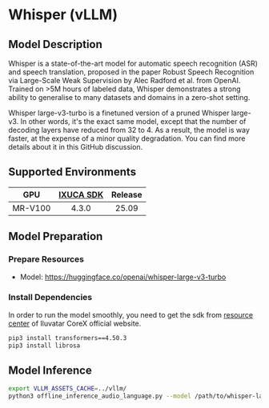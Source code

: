 # Whisper (vLLM)

## Model Description

Whisper is a state-of-the-art model for automatic speech recognition (ASR) and speech translation, proposed in the paper Robust Speech Recognition via Large-Scale Weak Supervision by Alec Radford et al. from OpenAI. Trained on >5M hours of labeled data, Whisper demonstrates a strong ability to generalise to many datasets and domains in a zero-shot setting.

Whisper large-v3-turbo is a finetuned version of a pruned Whisper large-v3. In other words, it's the exact same model, except that the number of decoding layers have reduced from 32 to 4. As a result, the model is way faster, at the expense of a minor quality degradation. You can find more details about it in this GitHub discussion.

## Supported Environments

| GPU    | [IXUCA SDK](https://gitee.com/deep-spark/deepspark#%E5%A4%A9%E6%95%B0%E6%99%BA%E7%AE%97%E8%BD%AF%E4%BB%B6%E6%A0%88-ixuca) | Release |
| :----: | :----: | :----: |
| MR-V100 | 4.3.0     |  25.09  |

## Model Preparation

### Prepare Resources

- Model: <https://huggingface.co/openai/whisper-large-v3-turbo>

### Install Dependencies

In order to run the model smoothly, you need to get the sdk from [resource center](https://support.iluvatar.com/#/ProductLine?id=2) of Iluvatar CoreX official website.

```bash
pip3 install transformers==4.50.3
pip3 install librosa
```

## Model Inference

```bash
export VLLM_ASSETS_CACHE=../vllm/
python3 offline_inference_audio_language.py --model /path/to/whisper-large-v3-turbo/ -tp 1 --temperature 0.0 --model-name openai/whisper-large-v3-turbo --max-tokens 200
```

